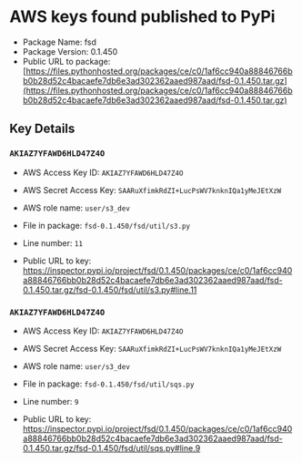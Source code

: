 # AWS keys found published to PyPi

* Package Name: fsd
* Package Version: 0.1.450
* Public URL to package: [https://files.pythonhosted.org/packages/ce/c0/1af6cc940a88846766bb0b28d52c4bacaefe7db6e3ad302362aaed987aad/fsd-0.1.450.tar.gz](https://files.pythonhosted.org/packages/ce/c0/1af6cc940a88846766bb0b28d52c4bacaefe7db6e3ad302362aaed987aad/fsd-0.1.450.tar.gz)

## Key Details

### `AKIAZ7YFAWD6HLD47Z4O`

* AWS Access Key ID: `AKIAZ7YFAWD6HLD47Z4O`
* AWS Secret Access Key: `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` 
* AWS role name: `user/s3_dev`
* File in package: `fsd-0.1.450/fsd/util/s3.py`
* Line number: `11`

* Public URL to key: https://inspector.pypi.io/project/fsd/0.1.450/packages/ce/c0/1af6cc940a88846766bb0b28d52c4bacaefe7db6e3ad302362aaed987aad/fsd-0.1.450.tar.gz/fsd-0.1.450/fsd/util/s3.py#line.11



### `AKIAZ7YFAWD6HLD47Z4O`

* AWS Access Key ID: `AKIAZ7YFAWD6HLD47Z4O`
* AWS Secret Access Key: `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` 
* AWS role name: `user/s3_dev`
* File in package: `fsd-0.1.450/fsd/util/sqs.py`
* Line number: `9`

* Public URL to key: https://inspector.pypi.io/project/fsd/0.1.450/packages/ce/c0/1af6cc940a88846766bb0b28d52c4bacaefe7db6e3ad302362aaed987aad/fsd-0.1.450.tar.gz/fsd-0.1.450/fsd/util/sqs.py#line.9


